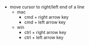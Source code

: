 - move cursor to right/left end of a line
  - mac
    - cmd + right arrow key
    - cmd + left arrow key
  - win
    - ctrl + right arrow key
    - ctrl + left arrow key

